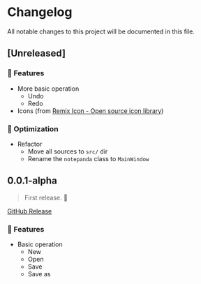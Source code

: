 # Changelog

All notable changes to this project will be documented in this file.

## [Unreleased]

### 🌵 Features

- More basic operation
  - Undo
  - Redo
- Icons (from [Remix Icon - Open source icon library](https://remixicon.com/))

### 🦋 Optimization

- Refactor
  - Move all sources to `src/` dir
  - Rename the `notepanda` class to `MainWindow`

## 0.0.1-alpha

> First release. :beers:

[GitHub Release](https://github.com/ChungZH/notepanda/releases/tag/v0.0.1-alpha)

### 🌵 Features

- Basic operation
  - New
  - Open
  - Save
  - Save as

